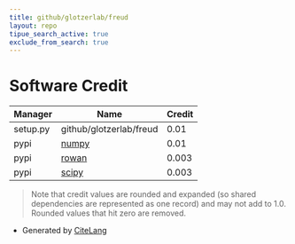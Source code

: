 ```yaml
---
title: github/glotzerlab/freud
layout: repo
tipue_search_active: true
exclude_from_search: true
---
```

# Software Credit

|Manager|Name|Credit|
|-------|----|------|
|setup.py|github/glotzerlab/freud|0.01|
|pypi|[numpy](https://www.numpy.org)|0.01|
|pypi|[rowan](https://github.com/glotzerlab/rowan)|0.003|
|pypi|[scipy](https://www.scipy.org)|0.003|


> Note that credit values are rounded and expanded (so shared dependencies are represented as one record) and may not add to 1.0. Rounded values that hit zero are removed.


- Generated by [CiteLang](https://github.com/vsoch/citelang)
